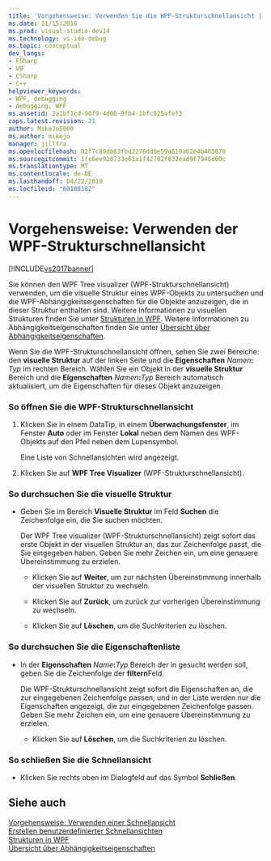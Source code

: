 ```yaml
---
title: 'Vorgehensweise: Verwenden Sie die WPF-Strukturschnellansicht | Microsoft-Dokumentation'
ms.date: 11/15/2016
ms.prod: visual-studio-dev14
ms.technology: vs-ide-debug
ms.topic: conceptual
dev_langs:
- FSharp
- VB
- CSharp
- C++
helpviewer_keywords:
- WPF, debugging
- debugging, WPF
ms.assetid: 2a1bf1cd-90f9-4d06-9fb4-1bfc925afef3
caps.latest.revision: 21
author: MikeJo5000
ms.author: mikejo
manager: jillfra
ms.openlocfilehash: 02f7c89db63fbd2276dd6e59a619a62e4b485870
ms.sourcegitcommit: 1fc6ee928733e61a1f42782f832ead9f7946d00c
ms.translationtype: MT
ms.contentlocale: de-DE
ms.lasthandoff: 04/22/2019
ms.locfileid: "60108182"
---
```

# <a name="how-to-use-the-wpf-tree-visualizer"></a>Vorgehensweise: Verwenden der WPF-Strukturschnellansicht
[!INCLUDE[vs2017banner](../includes/vs2017banner.md)]

Sie können den WPF Tree visualizer (WPF-Strukturschnellansicht) verwenden, um die visuelle Struktur eines WPF-Objekts zu untersuchen und die WPF-Abhängigkeitseigenschaften für die Objekte anzuzeigen, die in dieser Struktur enthalten sind. Weitere Informationen zu visuellen Strukturen finden Sie unter [Strukturen in WPF](http://msdn.microsoft.com/library/e83f25e5-d66b-4fc7-92d2-50130c9a6649). Weitere Informationen zu Abhängigkeitseigenschaften finden Sie unter [Übersicht über Abhängigkeitseigenschaften](http://msdn.microsoft.com/library/d119d00c-3afb-48d6-87a0-c4da4f83dee5).  
  
 Wenn Sie die WPF-Strukturschnellansicht öffnen, sehen Sie zwei Bereiche: den **visuelle Struktur** auf der linken Seite und die **Eigenschaften** _Namen_**:**  _Typ_ im rechten Bereich. Wählen Sie ein Objekt in der **visuelle Struktur** Bereich und die **Eigenschaften** _Namen_**:**_Typ_ Bereich automatisch aktualisiert, um die Eigenschaften für dieses Objekt anzuzeigen.  
  
### <a name="to-open-the-wpf-tree-visualizer"></a>So öffnen Sie die WPF-Strukturschnellansicht  
  
1. Klicken Sie in einem DataTip, in einem **Überwachungsfenster**, im Fenster **Auto** oder im Fenster **Lokal** neben dem Namen des WPF-Objekts auf den Pfeil neben dem Lupensymbol.  
  
     Eine Liste von Schnellansichten wird angezeigt.  
  
2. Klicken Sie auf **WPF Tree Visualizer** (WPF-Strukturschnellansicht).  
  
### <a name="to-search-the-visual-tree"></a>So durchsuchen Sie die visuelle Struktur  
  
- Geben Sie im Bereich **Visuelle Struktur** im Feld **Suchen** die Zeichenfolge ein, die Sie suchen möchten.  
  
     Der WPF Tree visualizer (WPF-Strukturschnellansicht) zeigt sofort das erste Objekt in der visuellen Struktur an, das zur Zeichenfolge passt, die Sie eingegeben haben. Geben Sie mehr Zeichen ein, um eine genauere Übereinstimmung zu erzielen.  
  
    - Klicken Sie auf **Weiter**, um zur nächsten Übereinstimmung innerhalb der visuellen Struktur zu wechseln.  
  
    - Klicken Sie auf **Zurück**, um zurück zur vorherigen Übereinstimmung zu wechseln.  
  
    - Klicken Sie auf **Löschen**, um die Suchkriterien zu löschen.  
  
### <a name="to-search-the-properties-list"></a>So durchsuchen Sie die Eigenschaftenliste  
  
- In der **Eigenschaften** _Name_**:**_Typ_ Bereich der in gesucht werden soll, geben Sie die Zeichenfolge der **filtern**Feld.  
  
     Die WPF-Strukturschnellansicht zeigt sofort die Eigenschaften an, die zur eingegebenen Zeichenfolge passen, und in der Liste werden nur die Eigenschaften angezeigt, die zur eingegebenen Zeichenfolge passen. Geben Sie mehr Zeichen ein, um eine genauere Übereinstimmung zu erzielen.  
  
    - Klicken Sie auf **Löschen**, um die Suchkriterien zu löschen.  
  
### <a name="to-close-the-visualizer"></a>So schließen Sie die Schnellansicht  
  
- Klicken Sie rechts oben im Dialogfeld auf das Symbol **Schließen**.  
  
## <a name="see-also"></a>Siehe auch  
 [Vorgehensweise: Verwenden einer Schnellansicht](../misc/how-to-use-a-visualizer.md)   
 [Erstellen benutzerdefinierter Schnellansichten](../debugger/create-custom-visualizers-of-data.md)   
 [Strukturen in WPF](http://msdn.microsoft.com/library/e83f25e5-d66b-4fc7-92d2-50130c9a6649)   
 [Übersicht über Abhängigkeitseigenschaften](http://msdn.microsoft.com/library/d119d00c-3afb-48d6-87a0-c4da4f83dee5)
